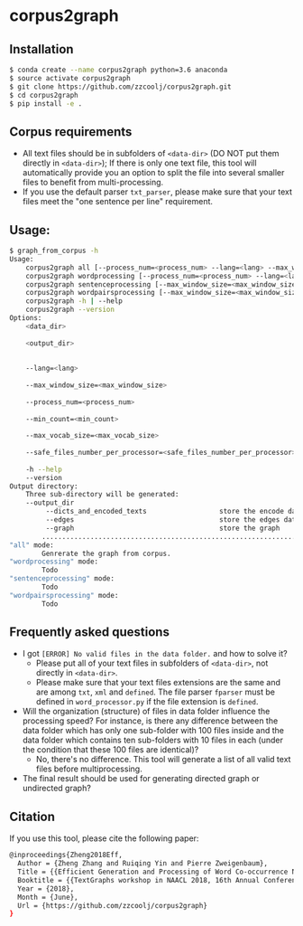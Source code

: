# corpus2graph

## Installation
```bash
$ conda create --name corpus2graph python=3.6 anaconda
$ source activate corpus2graph
$ git clone https://github.com/zzcoolj/corpus2graph.git
$ cd corpus2graph
$ pip install -e .
```

## Corpus requirements
* All text files should be in subfolders of ```<data-dir>``` (DO NOT put them directly in ```<data-dir>```); 
If there is only one text file, this tool will automatically provide you an option to split the file into several smaller files to benefit from multi-processing.
* If you use the default parser ```txt_parser```, please make sure that your text files meet the "one sentence per line" requirement. 

## Usage:
```bash
$ graph_from_corpus -h
Usage:
    corpus2graph all [--process_num=<process_num> --lang=<lang> --max_window_size=<max_window_size> --min_count=<min_count> --max_vocab_size=<max_vocab_size> --safe_files_number_per_processor=<safe_files_number_per_processor>] <data_dir> <output_dir>
    corpus2graph wordprocessing [--process_num=<process_num> --lang=<lang>] <data_dir> <output_dir>
    corpus2graph sentenceprocessing [--max_window_size=<max_window_size> --process_num=<process_num>] <data_dir> <output_dir>
    corpus2graph wordpairsprocessing [--max_window_size=<max_window_size> --process_num=<process_num> --min_count=<min_count> --max_vocab_size=<max_vocab_size> --safe_files_number_per_processor=<safe_files_number_per_processor>] <data_dir> <output_dir>
    corpus2graph -h | --help
    corpus2graph --version
Options:
    <data_dir>                                                            Set data directory. This script expects
                                                                          all corpus data store in this directory
    <output_dir>                                                          Set output directory. The output graph matrix and
                                                                          other intermediate data will be stored in this directory.
                                                                          see "Output directory" section for more details
    --lang=<lang>                                                         The language used for stop words, tokenizer, stemmer
                                                                          [default: 'en']
    --max_window_size=<max_window_size>                                   The maximum window size to generate the word pairs.
                                                                          [default: 5]
    --process_num=<process_num>                                           The number of process you want to use.
                                                                          [default: 3]
    --min_count=<min_count>                                               Mininum count for words.
                                                                          [default: 5]
    --max_vocab_size=<max_vocab_size>                                     The maximum number of words you want to use.
                                                                          [default: 10000]
    --safe_files_number_per_processor=<safe_files_number_per_processor>   Safe files number per processor
                                                                          [default: 200]
    -h --help                                                             Show this screen.
    --version                                                             Show version.
Output directory:
    Three sub-directory will be generated:
    --output_dir
         --dicts_and_encoded_texts                  store the encode data for words
         --edges                                    store the edges data
         --graph                                    store the graph
        ...................................................................
"all" mode:
        Genrerate the graph from corpus.
"wordprocessing" mode:
        Todo
"sentenceprocessing" mode:
        Todo
"wordpairsprocessing" mode:
        Todo
```

## Frequently asked questions
* I got ```[ERROR] No valid files in the data folder.``` and how to solve it?
    * Please put all of your text files in subfolders of ```<data-dir>```, not directly in ```<data-dir>```.
    * Please make sure that your text files extensions are the same and are among ```txt```, ```xml``` and ```defined```.
    The file parser ```fparser``` must be defined in ```word_processor.py``` if the file extension is ```defined```.
* Will the organization (structure) of files in data folder influence the processing speed? 
For instance, is there any difference between the data folder which has only one sub-folder with 100 files inside and the data folder which contains ten sub-folders with 10 files in each
(under the condition that these 100 files are identical)?
    * No, there's no difference. 
    This tool will generate a list of all valid text files before multiprocessing. 
* The final result should be used for generating directed graph or undirected graph? 


## Citation
If you use this tool, please cite the following paper:
```bash
@inproceedings{Zheng2018Eff,
  Author = {Zheng Zhang and Ruiqing Yin and Pierre Zweigenbaum},
  Title = {{Efficient Generation and Processing of Word Co-occurrence Networks Using corpus2graph}},
  Booktitle = {{TextGraphs workshop in NAACL 2018, 16th Annual Conference of the North American Chapter of the Association for Computational Linguistics}},
  Year = {2018},
  Month = {June},
  Url = {https://github.com/zzcoolj/corpus2graph}
}
```